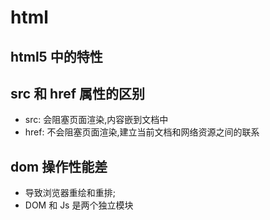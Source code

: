 # html

## html5 中的特性

## src 和 href 属性的区别

- src: 会阻塞页面渲染,内容嵌到文档中
- href: 不会阻塞页面渲染,建立当前文档和网络资源之间的联系

## dom 操作性能差

- 导致浏览器重绘和重排;
- DOM 和 Js 是两个独立模块
